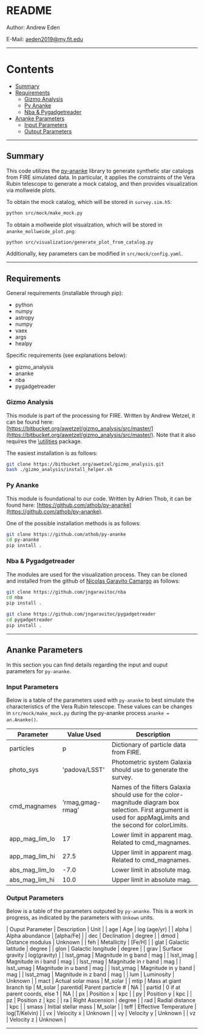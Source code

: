 # README

Author: Andrew Eden

E-Mail: aeden2019@my.fit.edu

---

# Contents

* [Summary](#summary)
* [Requirements](#requirements)
    * [Gizmo Analysis](#requirements-gizmo-analysis)
    * [Py Ananke](#requirements-py-ananke)
    * [Nba & Pygadgetreader](#requirements-nba-pygadgetreader)
* [Ananke Parameters](#ananke-parameters)
    * [Input Parameters](#ananke-parameters-input) 
    * [Output Parameters](#ananke-parameters-output)

---

## Summary <a name="summary"></a>

This code utilizes the [py-ananke](https://arxiv.org/abs/2312.02268) library to generate synthetic star catalogs from FIRE simulated data. In particular, it applies the constraints of the Vera Rubin telescope to generate a mock catalog, and then provides visualization via mollweide plots. 

To obtain the mock catalog, which will be stored in `survey.sim.h5`: 

```Bash
python src/mock/make_mock.py
```

To obtain a mollweide plot visualzation, which will be stored in `ananke_mollweide_plot.png`:

```Bash
python src/visualization/generate_plot_from_catalog.py
```

Additionally, key parameters can be modified in `src/mock/config.yaml`.

---

## Requirements <a name="requirements"></a>

General requirements (installable through pip):
* python
* numpy
* astropy
* numpy
* vaex
* args
* healpy

Specific requirements (see explanations below): 
* gizmo_analysis
* ananke
* nba
* pygadgetreader

### Gizmo Analysis <a name="requirements-gizmo-analysis"></a> 

This module is part of the processing for FIRE. Written by Andrew Wetzel, it can be found here: [https://bitbucket.org/awetzel/gizmo_analysis/src/master/](https://bitbucket.org/awetzel/gizmo_analysis/src/master/). Note that it also requires the [\utilities](https://bitbucket.org/awetzel/utilities/src/master/) package.  

The easiest installation is as follows:

```Bash 
git clone https://bitbucket.org/awetzel/gizmo_analysis.git
bash ./gizmo_analysis/install_helper.sh
```

### Py Ananke <a name="requirements-py-ananke"></a> 

This module is foundational to our code.  Written by Adrien Thob, it can be found here: [https://github.com/athob/py-ananke](https://github.com/athob/py-ananke). 

One of the possible installation methods is as follows:
```Bash
git clone https://github.com/athob/py-ananke
cd py-ananke
pip install .

```

### Nba & Pygadgetreader <a name="requirements-nba-pygadgetreader"></a> 

The modules are used for the visualization process. They can be cloned and installed from the github of [Nicolas Garavito Camargo](https://github.com/jngaravitoc) as follows:

```Bash
git clone https://github.com/jngaravitoc/nba
cd nba
pip install .
```

```Bash 
git clone https://github.com/jngaravitoc/pygadgetreader
cd pygadgetreader
pip install .
```

---

## Ananke Parameters <a name="ananke-parameters"></a> 

In this section you can find details regarding the input and ouput parameters for `py-ananke`. 

### Input Parameters <a name="ananke-parameters-input"></a> 

Below is a table of the parameters used with `py-ananke` to best simulate the characteristics of the Vera Rubin telescope. These values can be changes in `src/mock/make_mock.py` during the py-ananke process `ananke = an.Ananke()`.

| Parameter   | Value Used  | Description    |
| ----------- | ----------- | -------------- |
| particles   | p           | Dictionary of particle data from FIRE. |
| photo_sys   | 'padova/LSST' | Photometric system Galaxia should use to generate the survey. |
| cmd_magnames| ‘rmag,gmag-rmag’ | Names of the filters Galaxia should use for the color-magnitude diagram box selection. First argument is used for appMagLimits and the second for colorLimits. |
| app_mag_lim_lo | 17 | Lower limit in apparent mag. Related to cmd_magnames. |
| app_mag_lim_hi | 27.5 | Upper limit in apparent mag. Related to cmd_magnames. |
| abs_mag_lim_lo | -7.0 | Lower limit in absolute mag. |
| abs_mag_lim_hi | 10.0 | Upper limit in absolute mag. |

### Output Parameters <a name="ananke-parameters-output"></a> 

Below is a table of the parameters outputed by `py-ananke`. This is a work in progress, as indicated by the parameters with `Unkown` units. 

| Ouput Parameter | Description | Unit |
| age |  Age | log (age/yr) | 
| alpha | Alpha abundance |  [alpha/Fe] | 
| dec | Declination | degree | 
| dmod | Distance modulus | Unknown | 
| feh | Metallicity | [Fe/H] | 
| glat | Galactic latitude | degree | 
| glon | Galactic longitude | degree |
| grav | Surface gravity | log(gravity) | 
| lsst_gmag | Magnitude in g band | mag |
| lsst_imag | Magnitude in i band | mag |
| lsst_rmag | Magnitude in r band | mag |
| lsst_umag | Magnitude in u band | mag |
| lsst_ymag | Magnitude in y band | mag |
| lsst_zmag | Magnitude in z band | mag |
| lum | Luminosity | Unknown | 
| mact | Actual solar mass | M_solar |
| mtip | Mass at giant branch tip | M_solar
| parentid| Parent particle # | NA |
| partid | 0 if at parent coords, else 1 | NA |
| px | Position x | kpc | 
| py | Position y | kpc |
| pz | Position z | kpc |
| ra | Right Ascension | degree |
| rad | Radial distance | kpc |
| smass | Initial stellar mass | M_solar |
| teff | Effective Temperature | log(T/Kelvin) | 
| vx | Velocity x | Unknown |
| vy | Velocity y | Unknown | 
| vz | Velocity z | Unknown |

---
